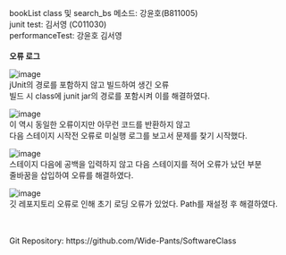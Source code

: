 bookList class 및 search_bs 메소드: 강윤호(B811005)<br>
junit test: 김서영 (C011030)<br>
performanceTest: 강윤호 김서영<br>
<br>
**오류 로그**
<br>

 ![image](https://github.com/Wide-Pants/SoftwareClass/assets/35173697/47fa99b2-7905-443f-a1b7-cc85063e352c)<br>
jUnit의 경로를 포함하지 않고 빌드하여 생긴 오류<br>
빌드 시 class에 junit jar의 경로를 포함시켜 이를 해결하였다.<br>


 ![image](https://github.com/Wide-Pants/SoftwareClass/assets/35173697/67cc5421-0f83-4c9c-8363-00fc29fefa22)<br>
이 역시 동일한 오류이지만 아무런 코드를 반환하지 않고<br>
다음 스테이지 시작전 오류로 미실행 로그를 보고서 문제를 찾기 시작했다.<br>

 ![image](https://github.com/Wide-Pants/SoftwareClass/assets/35173697/ad85fe99-8b74-434a-92df-d3fe6db235d7)<br>
스테이지 다음에 공백을 입력하지 않고 다음 스테이지를 적어 오류가 났던 부분<br>
줄바꿈을 삽입하여 오류를 해결하였다.<br>

 
![image](https://github.com/Wide-Pants/SoftwareClass/assets/35173697/9fc4e569-d413-4957-8af5-28cd0ef12941)<br>
깃 레포지토리 오류로 인해 초기 로딩 오류가 있었다. Path를 재설정 후 해결하였다.<br>

<br>
<br>
Git Repository: https://github.com/Wide-Pants/SoftwareClass
